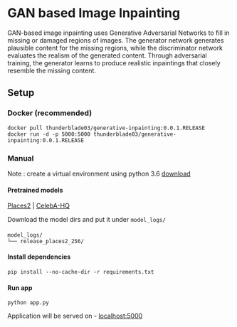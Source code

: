 
# GAN based Image Inpainting

GAN-based image inpainting uses Generative Adversarial Networks to fill in missing or damaged regions of images. The generator network generates plausible content for the missing regions, while the discriminator network evaluates the realism of the generated content. Through adversarial training, the generator learns to produce realistic inpaintings that closely resemble the missing content. 

## Setup

### Docker (recommended)

```
docker pull thunderblade03/generative-inpainting:0.0.1.RELEASE
docker run -d -p 5000:5000 thunderblade03/generative-inpainting:0.0.1.RELEASE
```


### Manual
Note : create a virtual environment using python 3.6 [download](https://www.python.org/downloads/release/python-360/)

#### Pretrained models

[Places2](https://drive.google.com/drive/folders/1y7Irxm3HSHGvp546hZdAZwuNmhLUVcjO?usp=sharing) | [CelebA-HQ](https://drive.google.com/drive/folders/1uvcDgMer-4hgWlm6_G9xjvEQGP8neW15?usp=sharing)

Download the model dirs and put it under `model_logs/` 

####  
```
model_logs/ 
└── release_places2_256/
```
#### Install dependencies
```
pip install --no-cache-dir -r requirements.txt
```

#### Run app
```
python app.py
```
Application will be served on - [localhost:5000](http://localhost:5000)


